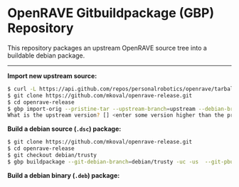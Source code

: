 # OpenRAVE Gitbuildpackage (GBP) Repository #

This repository packages an upstream OpenRAVE source tree into a buildable debian package.

----
**Import new upstream source:**
```bash
$ curl -L https://api.github.com/repos/personalrobotics/openrave/tarball/master > master.tar.gz
$ git clone https://github.com/mkoval/openrave-release.git
$ cd openrave-release
$ gbp import-orig --pristine-tar --upstream-branch=upstream --debian-branch=debian/trusty ../master.tar.gz
What is the upstream version? [] <enter some version higher than the previous>
```

**Build a debian source (`.dsc`) package:**
```bash
$ git clone https://github.com/mkoval/openrave-release.git
$ cd openrave-release
$ git checkout debian/trusty
$ gbp buildpackage --git-debian-branch=debian/trusty -uc -us  --git-pbuilder
```

**Build a debian binary (`.deb`) package:**
